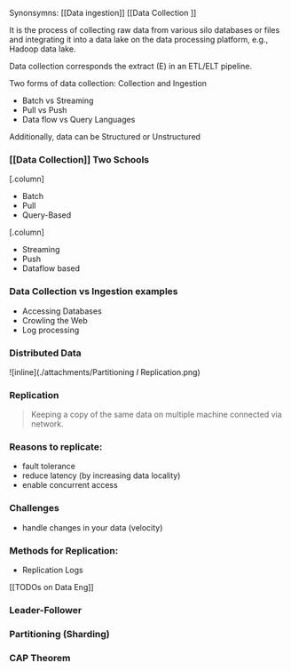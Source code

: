 Synonsymns: [[Data ingestion]] [[Data Collection ]]

It is the process of collecting raw data from various silo databases or files and integrating it into a data lake on the data processing platform, e.g., Hadoop data lake.

Data collection corresponds the extract (E) in an ETL/ELT pipeline.

Two forms of data collection: Collection and Ingestion

- Batch vs Streaming
- Pull vs Push
- Data flow vs Query Languages

Additionally, data can be Structured or Unstructured

### [[Data Collection]] Two Schools

[.column]

- Batch
- Pull
- Query-Based

[.column]

- Streaming
- Push
- Dataflow based

### Data Collection vs  Ingestion examples 

- Accessing Databases
- Crowling the Web
- Log processing

### Distributed Data

![inline](./attachments/Partitioning _I_ Replication.png)

### Replication

> Keeping a copy of the same data on multiple machine connected via network.

### Reasons to replicate:
- fault tolerance
- reduce latency (by increasing data locality)
- enable concurrent access

### Challenges

- handle changes in your data (velocity)

### Methods for Replication: 
- Replication Logs

[[TODOs on Data Eng]]

### Leader-Follower 

### Partitioning (Sharding)

### CAP Theorem

